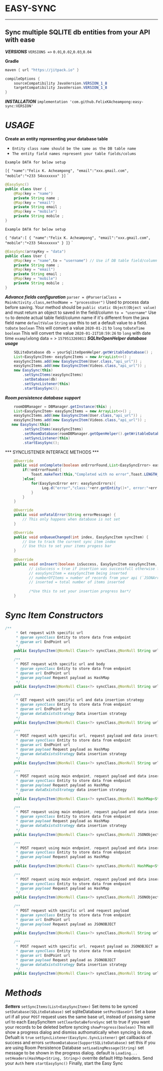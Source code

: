 EASY-SYNC
============================
***

Sync multiple SQLITE db entities from your API with ease
----------------------------
***VERSIONS***
``VERSIONS =>`` `0.01`,`0.02`,`0.03`,`0.04`

**Gradle**
```java
maven { url "https://jitpack.io" }

compileOptions {
    sourceCompatibility JavaVersion.VERSION_1_8
    targetCompatibility JavaVersion.VERSION_1_8
}
```


***INSTALLATION***
`implementation 'com.github.FelixKAcheampong:easy-sync:VERSION'`

***USAGE***
============================

**Create an entity representing your database table**

- `Entity class name should be the same as the DB table name`
- `The entity field names represent your table fields/colums`
>
    Example DATA for below setup
`[{
        "name":"Felix K. Acheampong",
        "email":"xxx.gmail.com",
        "mobile":"+233 54xxxxxxx"
}]`
`
```java
@EasySync()
public class User {
    @Map(key = "name")
    private String name ;
    @Map(key = "email")
    private String email ;
    @Map(key = "mobile")
    private String mobile ;
}
```


    Example DATA for below setup
`{
    "data":[
        {
            "name":"Felix K. Acheampong",
            "email":"xxx.gmail.com",
            "mobile":"+233 54xxxxxxx"
        }
]}`
`
```java
@EasySync(arrayKey = "data")
public class User {
    @Map(key = "name",to = "username") // Use if DB table field/column name is different from java field name
    private String name ;
    @Map(key = "email")
    private String email ;
    @Map(key = "mobile")
    private String mobile ;
}
```

***Advance fields configuration***
`parser = @Parser(aClass = MainActivity.class,methodName = "processUser")`
Used to process data before saving. Your method should be `public static Object(Object value)` and must return an object to saved in the field/column
`to = "username"` Use `to` to denote actual table field/column name if it's different from the java field name
`defaultValue` `String` use this to set a default value to a field.
`toDate` `boolean` This will convert a value `2020-01-21` to `long`
`toDateTime` `boolean` This will convert the value `2020-01-21T10:59:26` to `long` with date time
`example`long data = > `1579513269811`
***SQLIteOpenHelper database usage***
```java
    SQLiteDatabase db = yourSqliteOpenHelper.getWritableDatabase() ;
    List<EasySyncItem> easySyncItems = new ArrayList<>() ;
    easySyncItems.add(new EasySyncItem(User.class,"api_url")) ;
    easySyncItems.add(new EasySyncItem(Videos.class,"api_url")) ;
    new EasySync(this)
        .setSyncItems(easySyncItems)
        .setDatabase(db)
        .setSyncListener(this)
        .startEasySync();
```

***Room persistence database support***
```java
    roomDBManager = DBManager.getInstance(this) ;
    List<EasySyncItem> easySyncItems = new ArrayList<>() ;
    easySyncItems.add(new EasySyncItem(User.class,"api_url")) ;
    easySyncItems.add(new EasySyncItem(Videos.class,"api_url")) ;
   new EasySync(this)
        .setSyncItems(easySyncItems)
        .setRoomDatabase(roomDBManager.getOpenHelper().getWritableDatabase())
        .setSyncListener(this)
        .startEasySync();
```

*** SYNCLISTENER INTERFACE METHODS ***
```java
    @Override
    public void onComplete(boolean onErrorFound,List<EasySyncError> easySyncErrors) {
        if(!onErrorFound){
            Toast.makeText(this,"Completed with no error",Toast.LENGTH_LONG).show();
        }else{
            for(EasySyncError err: easySyncErrors){
                 Log.d("error","class:"+err.getEntity()+", error:"+err.getMessage()) ;
            }
        }
    }

    @Override
    public void onFatalError(String errorMessage) {
        // This only happens when database is not set
    }

    @Override
    public void onQueueChanged(int index, EasySyncItem syncItem) {
        // Use to track the current sync item index
        // Use this to set your items progess bar
    }
    
    @Override
    public void onInsert(boolean isSuccess, EasySyncItem easySyncItem, int numberOfItems, int inserted) {
           // isSuccess = true if insertion was successfull otherwise false,
           // easySyncItem = easySyncItem being inserted
           // numberOfItems = number of records from your api (`JSONArray records`)
           // inserted = total number of items inserted
           
           /*Use this to set your insertion progress bar*/
    }
```

***Sync Item Constructors***
============================================================
```java
/**
     * Get request with specific url
     * @param syncClass Entity to store data from endpoint
     * @param url EndPoint url
     */
    public EasySyncItem(@NonNull Class<?> syncClass,@NonNull String url)

    /**
     * POST request with specific url and body
     * @param syncClass Entity to store data from endpoint
     * @param url EndPoint url
     * @param payload Request payload as HashMap
     */
    public EasySyncItem(@NonNull Class<?> syncClass,@NonNull String url,@NonNull HashMap<String,Object> payload)

    /**
     * GET request with specific url and data insertion strategy
     * @param syncClass Entity to store data from endpoint
     * @param url EndPoint url
     * @param dataExistsStrategy Data insertion strategy
     */
    public EasySyncItem(@NonNull Class<?> syncClass,@NonNull String url,int dataExistsStrategy)

    /**
     * POST request with specific url, request payload and data insertion strategy
     * @param syncClass Entity to store data from endpoint
     * @param url EndPoint url
     * @param payload Request payload as HashMap
     * @param dataExistsStrategy Data insertion strategy
     */
    public EasySyncItem(@NonNull Class<?> syncClass,@NonNull String url,@NonNull HashMap<String,Object> payload,int dataExistsStrategy)

    /**
     * POST request using main endpoint, request payload and data insertion strategy
     * @param syncClass Entity to store data from endpoint
     * @param payload Request payload as HashMap
     * @param dataExistsStrategy data insertion strategy
     */
    public EasySyncItem(@NonNull Class<?> syncClass,@NonNull HashMap<String,Object> payload,int dataExistsStrategy)

    /**
     * POST request using main endpoint, request payload and data insertion strategy
     * @param syncClass Entity to store data from endpoint
     * @param payload Request payload as HashMap
     * @param dataExistsStrategy data insertion strategy
     */
    public EasySyncItem(@NonNull Class<?> syncClass,@NonNull JSONObject payload,int dataExistsStrategy)

    /**
     * POST request using main endpoint, request payload and data insertion strategy
     * @param syncClass Entity to store data from endpoint
     * @param payload Request payload as HashMap
     */
    public EasySyncItem(@NonNull Class<?> syncClass,@NonNull HashMap<String,Object> payload)

    /**
     * POST request using main endpoint, request payload and data insertion strategy
     * @param syncClass Entity to store data from endpoint
     * @param payload Request payload as HashMap
     */
    public EasySyncItem(@NonNull Class<?> syncClass,@NonNull JSONObject payload)

    /**
     * POST request with specific url and request payload
     * @param syncClass Entity to store data from endpoint
     * @param url EndPoint url
     * @param payload Request payload as JSONOBJECT
     */
    public EasySyncItem(@NonNull Class<?> syncClass,@NonNull String url,@NonNull JSONObject payload)

    /**
     * POST requwst with specific url, request payload as JSONOBJECT and data insertion strategy
     * @param syncClass Entity to store data from endpoint
     * @param url EndPoint url
     * @param payload Request payload as JSONOBJECT
     * @param dataExistsStrategy Data insertion strategy
     */
    public EasySyncItem(@NonNull Class<?> syncClass,@NonNull String url,@NonNull JSONObject payload,int dataExistsStrategy)
```

***Methods***
==========================================
***Setters***
`setSyncItems(List<EasySyncItem>)` Set items to be synced
`setDatabase(SQLiteDatabase)` set sqliteDatabase
`setPostBaseUrl` Set a base url if all your `POST` request uses the same base url, instead of passing same url to each EasySyncItem
`setClearDataBeforeSync` set to true if you want your records to be deleted before syncing
`showProgress(boolean)` This will show a progress dialog and dismiss authomatically when syncing is done. Defualt is `true`
`setSyncListener(EasySync.SyncListener)` get callbacks of success and errors
`setRoomDatabase(SupportSQLiteDatabase)` set this if you are using Room Persistence Database
`setLoadingMessage(String)` set message to be shown in the progress dialog. default is `Loading...`
`setHeaders(HashMap<String, String>)` overrite default Http headers. Send your `Auth` here
`startEasySync()` Finally, start the Easy Sync

